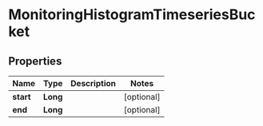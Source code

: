 

# MonitoringHistogramTimeseriesBucket

## Properties

Name | Type | Description | Notes
------------ | ------------- | ------------- | -------------
**start** | **Long** |  |  [optional]
**end** | **Long** |  |  [optional]



